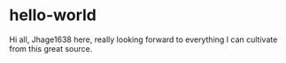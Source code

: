 # hello-world

Hi all,
Jhage1638 here, really looking forward to everything I can cultivate from this great source.
